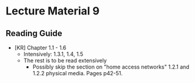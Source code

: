 # Lecture Material 9

## Reading Guide

- \[KR\] Chapter 1.1 - 1.6
    - Intensively: 1.3.1, 1.4, 1.5
    - The rest is to be read extensively
        - Possibly skip the section on "home access networks" 1.2.1 and 1.2.2 physical media. Pages  p42-51.
